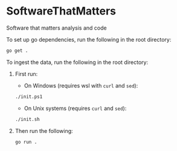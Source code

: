 # SoftwareThatMatters

Software that matters analysis and code

To set up go dependencies, run the following in the root directory:

```sh
go get .
```

To ingest the data, run the following in the root directory:

1. First run:
   - On Windows (requires wsl with `curl` and `sed`):
  
   ```sh
   ./init.ps1
   ```

   - On Unix systems (requires `curl` and `sed`):

   ```sh
   ./init.sh
   ```

2. Then run the following:

    ```sh
    go run .
    ```
